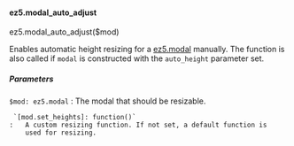 #### ez5.modal\_auto\_adjust

ez5.modal\_auto\_adjust(\$mod)

Enables automatic height resizing for a [ez5.modal](../modal/modal.md) manually.
The function is also called if `modal` is constructed with the
`auto_height` parameter set.

##### Parameters

 `$mod: ez5.modal`
:   The modal that should be resizable.

     `[mod.set_heights]: function()`
    :   A custom resizing function. If not set, a default function is
        used for resizing.

